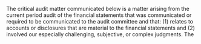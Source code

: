The critical audit matter communicated below is a matter arising from the current period audit of the financial statements that was
communicated or required to be communicated to the audit committee and that: (1) relates to accounts or disclosures that are
material  to  the  financial  statements  and  (2)  involved  our  especially  challenging,  subjective,  or  complex  judgments.  The